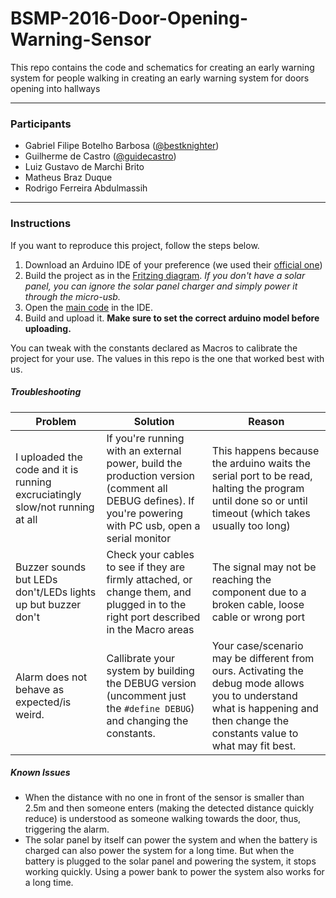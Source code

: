 # BSMP-2016-Door-Opening-Warning-Sensor

This repo contains the code and schematics for creating an early warning system for people walking in creating an early warning system for doors opening into hallways

---------------------
### Participants
* Gabriel Filipe Botelho Barbosa ([@bestknighter](@bestknighter))
* Guilherme de Castro ([@guidecastro](@guidecastro))
* Luiz Gustavo de Marchi Brito
* Matheus Braz Duque
* Rodrigo Ferreira Abdulmassih

---------------------
### Instructions
If you want to reproduce this project, follow the steps below.

1. Download an Arduino IDE of your preference (we used their [official one](http://www.arduino.cc))
2. Build the project as in the [Fritzing diagram](/Documents/Diagram.png). _If you don't have a solar panel, you can ignore the solar panel charger and simply power it through the micro-usb._
3. Open the [main code](/Arduino_Micro_Code/Arduino_Micro_Code.ino) in the IDE.
4. Build and upload it. __Make sure to set the correct arduino model before uploading.__

You can tweak with the constants declared as Macros to calibrate the project for your use. The values in this repo is the one that worked best with us.

##### _Troubleshooting_

Problem | Solution | Reason
------ | ------- | --------
I uploaded the code and it is running excruciatingly slow/not running at all | If you're running with an external power, build the production version (comment all DEBUG defines). If you're powering with PC usb, open a serial monitor | This happens because the arduino waits the serial port to be read, halting the program until done so or until timeout (which takes usually too long)
Buzzer sounds but LEDs don't/LEDs lights up but buzzer don't | Check your cables to see if they are firmly attached, or change them, and plugged in to the right port described in the Macro areas | The signal may not be reaching the component due to a broken cable, loose cable or wrong port
Alarm does not behave as expected/is weird. | Callibrate your system by building the DEBUG version (uncomment just the `#define DEBUG`) and changing the constants. | Your case/scenario may be different from ours. Activating the debug mode allows you to understand what is happening and then change the constants value to what may fit best.

##### _Known Issues_
* When the distance with no one in front of the sensor is smaller than 2.5m and then someone enters (making the detected distance quickly reduce) is understood as someone walking towards the door, thus, triggering the alarm.
* The solar panel by itself can power the system and when the battery is charged can also power the system for a long time. But when the battery is plugged to the solar panel and powering the system, it stops working quickly. Using a power bank to power the system also works for a long time.